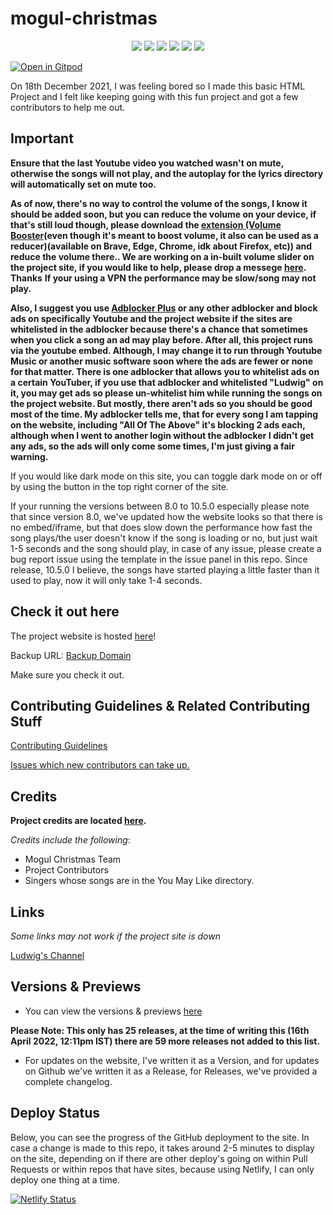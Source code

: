 # mogul-christmas

<div align="center">
<img src="https://socialify.git.ci/KendallDoesCoding/mogul-christmas/image?description=1&descriptionEditable=Ludwig%20Ahgren%20made%20a%20Christmas%20Album%20in%202020.%20This%20project%20allows%20you%20to%20play%20all%20the%20songs%20from%20the%20album%20in%20your%20browser.&font=Inter&forks=1&issues=1&name=1&owner=1&pattern=Solid&pulls=1&stargazers=1&theme=Dark&cache=600" />
<img src="https://github-size-badge.herokuapp.com/KendallDoesCoding/mogul-christmas.svg" />
<a href="https://github.com/KendallDoesCoding/mogul-christmas">
<a href="https://github.com/KendallDoesCoding/mogul-christmas"><img src="https://badges.frapsoft.com/os/v1/open-source.svg?v=103"></a>
<a href="https://github.com/KendallDoesCoding/mogul-christmas/graphs/contributors"><img src="https://img.shields.io/github/contributors/KendallDoesCoding/mogul-christmas?color=brightgreen"></a>
<a href="https://github.com/KendallDoesCoding/mogul-christmas/issues?q=is%3Aissue+is%3Aclosed"><img src="https://img.shields.io/github/issues-closed-raw/KendallDoesCoding/mogul-christmas?color=yellow"></a>
<a href="https://github.com/KendallDoesCoding/mogul-christmas/pulls?q=is%3Apr+is%3Aclosed"><img src="https://img.shields.io/github/issues-pr-closed-raw/KendallDoesCoding/mogul-christmas?color=0059b3"></a>
</div>

[![Open in Gitpod](https://gitpod.io/button/open-in-gitpod.svg)](https://gitpod.io/#https://github.com/KendallDoesCoding/mogul-christmas)

On 18th December 2021, I was feeling bored so I made this basic HTML Project and I felt like keeping going with this fun project and got a few contributors to help me out.

## Important

**Ensure that the last Youtube video you watched wasn't on mute, otherwise the songs will not play, and the autoplay for the lyrics directory will automatically set on mute too.**

**As of now, there's no way to control the volume of the songs, I know it should be added soon, but you can reduce the volume on your device, if that's still loud though, please download the [extension (Volume Booster](https://chrome.google.com/webstore/detail/volume-master/jghecgabfgfdldnmbfkhmffcabddioke)(even though it's meant to boost volume, it also can be used as a reducer)(available on Brave, Edge, Chrome, idk about Firefox, etc)) and reduce the volume there.. We are working on a in-built volume slider on the project site, if you would like to help, please drop a messege [here](https://github.com/KendallDoesCoding/mogul-christmas/issues/105). Thanks**
**If your using a VPN the performance may be slow/song may not play.**

**Also, I suggest you use [Adblocker Plus](https://mogulchristmas.kendalldoescoding.gq/adblockerplus) or any other adblocker and block ads on specifically Youtube and the project website if the sites are whitelisted in the adblocker because there's a chance that sometimes when you click a song an ad may play before. After all, this project runs via the youtube embed. Although, I may change it to run through Youtube Music or another music software soon where the ads are fewer or none for that matter. There is one adblocker that allows you to whitelist ads on a certain YouTuber, if you use that adblocker and whitelisted "Ludwig" on it, you may get ads so please un-whitelist him while running the songs on the project website. But mostly, there aren't ads so you should be good most of the time. My adblocker tells me, that for every song I am tapping on the website, including "All Of The Above" it's blocking 2 ads each, although when I went to another login without the adblocker I didn't get any ads, so the ads will only come some times, I'm just giving a fair warning.**

If you would like dark mode on this site, you can toggle dark mode on or off by using the button in the top right corner of the site.

If your running the versions between 8.0 to 10.5.0 especially please note that since version 8.0, we've updated how the website looks so that there is no embed/iframe, but that does slow down the performance how fast the song plays/the user doesn't know if the song is loading or no, but just wait 1-5 seconds and the song should play, in case of any issue, please create a bug report issue using the template in the issue panel in this repo. Since release, 10.5.0 I believe, the songs have started playing a little faster than it used to play, now it will only take 1-4 seconds.

## Check it out here

The project website is hosted [here](https://kendalldoescoding.gq/mogulchristmas)!

Backup URL: [Backup Domain](https://mogulchristmas.netlify.app)

Make sure you check it out.

## Contributing Guidelines & Related Contributing Stuff

[Contributing Guidelines](./.github/CONTRIBUTING.md)

[Issues which new contributors can take up.](https://github.com/KendallDoesCoding/mogul-christmas/contribute)

## Credits

**Project credits are located [here](https://mogulchristmas.kendalldoescoding.gq/credits).**

_Credits include the following_:

- Mogul Christmas Team
- Project Contributors
- Singers whose songs are in the You May Like directory.

## Links

_Some links may not work if the project site is down_

[Ludwig's Channel](https://mogulchristmas.kendalldoescoding.gq/ludwig)

## Versions & Previews

- You can view the versions & previews [here](https://mogulchristmas.kendalldoescoding.gq/versionsandpreviews)

**Please Note: This only has 25 releases, at the time of writing this (16th April 2022, 12:11pm IST) there are 59 more releases not added to this list.**

- For updates on the website, I've written it as a Version, and for updates on Github we've written it as a Release, for Releases, we've provided a complete changelog.

## Deploy Status

Below, you can see the progress of the GitHub deployment to the site. In case a change is made to this repo, it takes around 2-5 minutes to display on the site, depending on if there are other deploy's going on within Pull Requests or within repos that have sites, because using Netlify, I can only deploy one thing at a time.

[![Netlify Status](https://api.netlify.com/api/v1/badges/c9a61158-0ccb-489e-ba45-85eafcf4bc3b/deploy-status)](https://app.netlify.com/sites/mogulchristmas/deploys)

